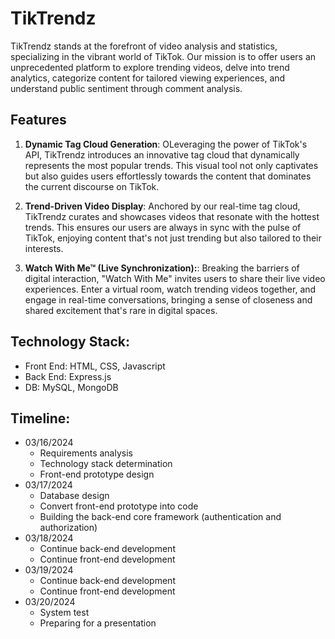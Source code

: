 # TikTrendz

TikTrendz stands at the forefront of video analysis and statistics, specializing in the vibrant world of TikTok. Our mission is to offer users an unprecedented platform to explore trending videos, delve into trend analytics, categorize content for tailored viewing experiences, and understand public sentiment through comment analysis.

## Features

1. **Dynamic Tag Cloud Generation**: OLeveraging the power of TikTok's API, TikTrendz introduces an innovative tag cloud that dynamically represents the most popular trends. This visual tool not only captivates but also guides users effortlessly towards the content that dominates the current discourse on TikTok.

2. **Trend-Driven Video Display**: Anchored by our real-time tag cloud, TikTrendz curates and showcases videos that resonate with the hottest trends. This ensures our users are always in sync with the pulse of TikTok, enjoying content that's not just trending but also tailored to their interests.

3. **Watch With Me™ (Live Synchronization):**: Breaking the barriers of digital interaction, "Watch With Me" invites users to share their live video experiences. Enter a virtual room, watch trending videos together, and engage in real-time conversations, bringing a sense of closeness and shared excitement that's rare in digital spaces.

## Technology Stack:

* Front End: HTML, CSS, Javascript
* Back End: Express.js 
* DB: MySQL, MongoDB

## Timeline:
- 03/16/2024
    - Requirements analysis
    - Technology stack determination
    - Front-end prototype design
- 03/17/2024
    - Database design
    - Convert front-end prototype into code
    - Building the back-end core framework (authentication and authorization) 
- 03/18/2024
    - Continue back-end development
    - Continue front-end development
- 03/19/2024
    - Continue back-end development
    - Continue front-end development
- 03/20/2024
    - System test
    - Preparing for a presentation
